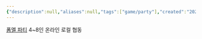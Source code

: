 ```yaml
---
{"description":null,"aliases":null,"tags":["game/party"],"created":"2023-03-03T23:03:48","updated":"2023-07-15T21:33:02","title":"폼멜 파티","dg-publish":true,"permalink":"/docs/폼멜 파티/","dgPassFrontmatter":true}
---
```


[폼멜 파티](https://store.steampowered.com/app/880940/Pummel_Party/) 4~8인 온라인 로컬 협동 
